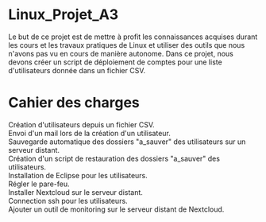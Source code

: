 # Linux_Projet_A3
Le but de ce projet est de mettre à profit les connaissances acquises durant les cours et les travaux pratiques de Linux et utiliser des outils que nous n'avons pas vu en cours de manière autonome. Dans ce projet, nous devons créer un script de déploiement de comptes pour une liste d'utilisateurs donnée dans un fichier CSV.

# Cahier des charges
Création d'utilisateurs depuis un fichier CSV.<br>
Envoi d'un mail lors de la création d'un utilisateur.<br>
Sauvegarde automatique des dossiers "a_sauver" des utilisateurs sur un serveur distant.<br>
Création d'un script de restauration des dossiers "a_sauver" des utilisateurs.<br>
Installation de Eclipse pour les utilisateurs.<br>
Régler le pare-feu.<br>
Installer Nextcloud sur le serveur distant.<br>
Connection ssh pour les utilisateurs.<br>
Ajouter un outil de monitoring sur le serveur distant de Nextcloud.<br>
